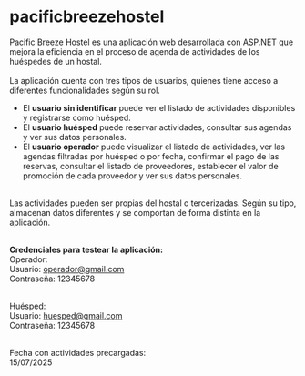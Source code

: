 # pacificbreezehostel

Pacific Breeze Hostel es una aplicación web desarrollada con ASP.NET que mejora la eficiencia en el proceso de agenda de actividades de los huéspedes de un hostal. <br/> <br/>
La aplicación cuenta con tres tipos de usuarios, quienes tiene acceso a diferentes funcionalidades según su rol.
- El <strong>usuario sin identificar</strong> puede ver el listado de actividades disponibles y registrarse como huésped.
- El <strong>usuario huésped</strong> puede reservar actividades, consultar sus agendas y ver sus datos personales.
- El <strong>usuario operador</strong> puede visualizar el listado de actividades, ver las agendas filtradas por huésped o por fecha, confirmar el pago de las reservas, consultar el listado de proveedores, establecer el valor de promoción de cada proveedor y ver sus datos personales. <br/> <br/>

Las actividades pueden ser propias del hostal o tercerizadas. Según su tipo, almacenan datos diferentes y se comportan de forma distinta en la aplicación. <br/> <br/>

<strong>Credenciales para testear la aplicación:</strong><br/>
Operador:<br/>
Usuario: operador@gmail.com<br/>
Contraseña: 12345678<br/><br/>

Huésped:<br/>
Usuario: huesped@gmail.com<br/>
Contraseña: 12345678<br/><br/>

Fecha con actividades precargadas:<br/>
15/07/2025<br/>
